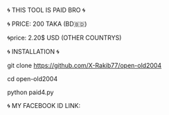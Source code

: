 🌀 THIS TOOL IS PAID BRO 🌀



🌀 PRICE: 200 TAKA (BD🇧🇩)

🌀price: 2.20$ USD (OTHER COUNTRYS)


🌀 INSTALLATION 🌀



git clone https://github.com/X-Rakib77/open-old2004



cd open-old2004



python paid4.py




🌀 MY FACEBOOK ID LINK:

